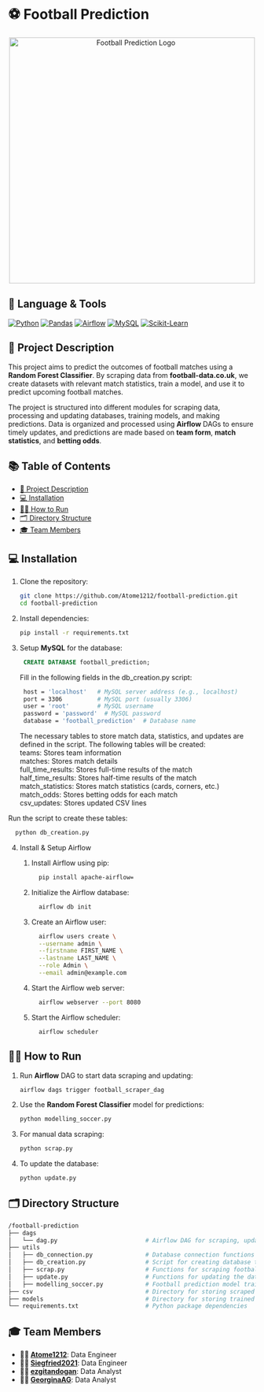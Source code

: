 
# ⚽ Football Prediction
<p align="center">
  <a href="https://www.football-data.co.uk">
      <img src="https://via.placeholder.com/500" alt="Football Prediction Logo" width="500" />
  </a>
</p>

## 🔣 Language & Tools
[![Python](https://img.shields.io/badge/python-3670A0?style=for-the-badge&logo=python&logoColor=ffdd54)](https://www.python.org) [![Pandas](https://img.shields.io/badge/pandas-%23150458.svg?style=for-the-badge&logo=pandas&logoColor=white)](https://pandas.pydata.org/) [![Airflow](https://img.shields.io/badge/airflow-%2300C7B7.svg?style=for-the-badge&logo=apache-airflow&logoColor=white)](https://airflow.apache.org) [![MySQL](https://img.shields.io/badge/mysql-%2300f.svg?style=for-the-badge&logo=mysql&logoColor=white)](https://www.mysql.com/) [![Scikit-Learn](https://img.shields.io/badge/scikit--learn-%23F7931E.svg?style=for-the-badge&logo=scikit-learn&logoColor=white)](https://scikit-learn.org/stable/)

## 📝 Project Description

This project aims to predict the outcomes of football matches using a **Random Forest Classifier**. By scraping data from **football-data.co.uk**, we create datasets with relevant match statistics, train a model, and use it to predict upcoming football matches.

The project is structured into different modules for scraping data, processing and updating databases, training models, and making predictions. Data is organized and processed using **Airflow** DAGs to ensure timely updates, and predictions are made based on **team form**, **match statistics**, and **betting odds**.

## 📚 Table of Contents
- [📝 Project Description](#-project-description)
- [💻 Installation](#-installation)
- [🏃‍♂️ How to Run](#-how-to-run)
- [🗂️ Directory Structure](#-directory-structure)
- [🎓 Team Members](#-team-members)

## 💻 Installation

1. Clone the repository:
    ```bash
    git clone https://github.com/Atome1212/football-prediction.git
    cd football-prediction
    ```

2. Install dependencies:
    ```bash
    pip install -r requirements.txt
    ```

3. Setup **MySQL** for the database:
   ```sql
    CREATE DATABASE football_prediction;
   ```
   Fill in the following fields in the db_creation.py script:
   ```bash
    host = 'localhost'   # MySQL server address (e.g., localhost)
    port = 3306          # MySQL port (usually 3306)
    user = 'root'        # MySQL username
    password = 'password'  # MySQL password
    database = 'football_prediction'  # Database name
   ```

   The necessary tables to store match data, statistics, and updates are defined in the script.
       The following tables will be created: <br>
            teams: Stores team information <br>
            matches: Stores match details <br>
            full_time_results: Stores full-time results of the match <br>
            half_time_results: Stores half-time results of the match <br>
            match_statistics: Stores match statistics (cards, corners, etc.) <br>
            match_odds: Stores betting odds for each match <br>
            csv_updates: Stores updated CSV lines <br>

  Run the script to create these tables:
  ```bash
    python db_creation.py
  ```
4. Install & Setup Airflow
   1. Install Airflow using pip:
      ```bash
        pip install apache-airflow=
      ```

   2. Initialize the Airflow database:
      ```bash
        airflow db init
      ```

   3. Create an Airflow user:
      ```bash
        airflow users create \
        --username admin \
        --firstname FIRST_NAME \
        --lastname LAST_NAME \
        --role Admin \
        --email admin@example.com
      ```
      
   4. Start the Airflow web server:
      ```bash
        airflow webserver --port 8080
      ```
      
   5. Start the Airflow scheduler:
      ```bash
        airflow scheduler
      ```

## 🏃‍♂️ How to Run

1. Run **Airflow** DAG to start data scraping and updating:
    ```bash
    airflow dags trigger football_scraper_dag
    ```

2. Use the **Random Forest Classifier** model for predictions:
    ```bash
    python modelling_soccer.py
    ```

3. For manual data scraping:
    ```bash
    python scrap.py
    ```

4. To update the database:
    ```bash
    python update.py
    ```

## 🗂️ Directory Structure

```bash
/football-prediction
├── dags
│   └── dag.py                         # Airflow DAG for scraping, updating DB, and training model
├── utils
│   ├── db_connection.py               # Database connection functions
│   ├── db_creation.py                 # Script for creating database tables
│   ├── scrap.py                       # Functions for scraping football data
│   ├── update.py                      # Functions for updating the database with new data
│   ├── modelling_soccer.py            # Football prediction model training and prediction
├── csv                                # Directory for storing scraped CSV files
├── models                             # Directory for storing trained models
└── requirements.txt                   # Python package dependencies
```

## 🎓 Team Members

- **👷‍♂️ [Atome1212](https://github.com/Atome1212)**: Data Engineer
- **👷‍♂️ [Siegfried2021](https://github.com/Siegfried2021)**: Data Engineer
- **👨‍💻 [ezgitandogan](https://github.com/ezgitandogan)**: Data Analyst
- **👩‍💻 [GeorginaAG](https://github.com/GeorginaAG)**: Data Analyst
